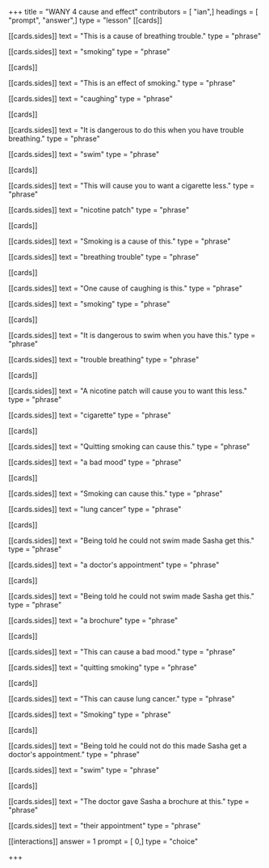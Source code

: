 +++
title = "WANY 4 cause and effect"
contributors = [ "ian",]
headings = [ "prompt", "answer",]
type = "lesson"
[[cards]]

[[cards.sides]]
text = "This is a cause of breathing trouble."
type = "phrase"

[[cards.sides]]
text = "smoking"
type = "phrase"

[[cards]]

[[cards.sides]]
text = "This is an effect of smoking."
type = "phrase"

[[cards.sides]]
text = "caughing"
type = "phrase"

[[cards]]

[[cards.sides]]
text = "It is dangerous to do this when you have trouble breathing."
type = "phrase"

[[cards.sides]]
text = "swim"
type = "phrase"

[[cards]]

[[cards.sides]]
text = "This will cause you to want a cigarette less."
type = "phrase"

[[cards.sides]]
text = "nicotine patch"
type = "phrase"

[[cards]]

[[cards.sides]]
text = "Smoking is a cause of this."
type = "phrase"

[[cards.sides]]
text = "breathing trouble"
type = "phrase"

[[cards]]

[[cards.sides]]
text = "One cause of caughing is this."
type = "phrase"

[[cards.sides]]
text = "smoking"
type = "phrase"

[[cards]]

[[cards.sides]]
text = "It is dangerous to swim when you have this."
type = "phrase"

[[cards.sides]]
text = "trouble breathing"
type = "phrase"

[[cards]]

[[cards.sides]]
text = "A nicotine patch will cause you to want this less."
type = "phrase"

[[cards.sides]]
text = "cigarette"
type = "phrase"

[[cards]]

[[cards.sides]]
text = "Quitting smoking can cause this."
type = "phrase"

[[cards.sides]]
text = "a bad mood"
type = "phrase"

[[cards]]

[[cards.sides]]
text = "Smoking can cause this."
type = "phrase"

[[cards.sides]]
text = "lung cancer"
type = "phrase"

[[cards]]

[[cards.sides]]
text = "Being told he could not swim made Sasha get this."
type = "phrase"

[[cards.sides]]
text = "a doctor's appointment"
type = "phrase"

[[cards]]

[[cards.sides]]
text = "Being told he could not swim made Sasha get this."
type = "phrase"

[[cards.sides]]
text = "a brochure"
type = "phrase"

[[cards]]

[[cards.sides]]
text = "This can cause a bad mood."
type = "phrase"

[[cards.sides]]
text = "quitting smoking"
type = "phrase"

[[cards]]

[[cards.sides]]
text = "This can cause lung cancer."
type = "phrase"

[[cards.sides]]
text = "Smoking"
type = "phrase"

[[cards]]

[[cards.sides]]
text = "Being told he could not do this made Sasha get a doctor's appointment."
type = "phrase"

[[cards.sides]]
text = "swim"
type = "phrase"

[[cards]]

[[cards.sides]]
text = "The doctor gave Sasha a brochure at this."
type = "phrase"

[[cards.sides]]
text = "their appointment"
type = "phrase"

[[interactions]]
answer = 1
prompt = [ 0,]
type = "choice"

+++
